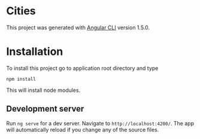 # Cities
This project was generated with [Angular CLI](https://github.com/angular/angular-cli) version 1.5.0.

# Installation
To install this project go to application root directory and type

```
npm install
```

This will install node modules.

## Development server
Run `ng serve` for a dev server. Navigate to `http://localhost:4200/`. The app will automatically reload if you change any of the source files.

